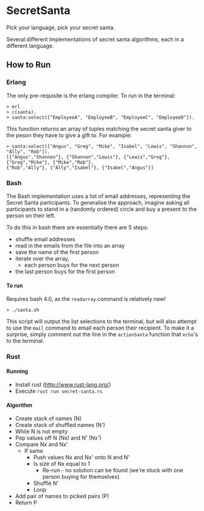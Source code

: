 SecretSanta
===========

Pick your language, pick your secret santa. 

Several different Implementations of secret santa algorithms, each in a different language.

## How to Run

### Erlang 

The only pre-requisite is the erlang compiler. To run in the terminal:

    > erl
    > c(santa).
    > santa:select(["EmployeeA", "EmployeeB", "EmployeeC", "EmployeeD"]).
  
This function returns an array of tuples matching the secret santa giver to the peson they have to give a gift to. For example:

    > santa:select(["Angus", "Greg", "Mike", "Isabel", "Lewis", "Shannon", "Ally", "Rob"]).
    [{"Angus","Shannon"}, {"Shannon","Lewis"}, {"Lewis","Greg"}, {"Greg","Mike"}, {"Mike","Rob"}, 
    {"Rob","Ally"}, {"Ally","Isabel"}, {"Isabel","Angus"}]

### Bash

The Bash implementation uses a list of email addresses, representing the Secret Santa participants. To generalise the approach, imagine asking all participants to stand in a (randomly ordered) circle and buy a present to the person on their left.

To do this in bash there are essentially there are 5 steps:

  * shuffle email addresses
  * read in the emails from the file into an array
  * save the name of the first person
  * iterate over the array, 
     * each person buys for the next person
  * the last person buys for the first person

#### To run 

Requires bash 4.0, as the `readarray` command is relatively new!

    > ./santa.sh

This script will output the list selections to the terminal, but will also attempt to use the `mail` command to email each person their recipient. To make it a surprise, simply comment out the line in the `actionSanta` function that `echo`'s to the terminal.  


### Rust

#### Running
* Install rust (http://www.rust-lang.org/)
* Execute `rust run secret-santa.rs`

#### Algorithm

* Create stack of names (N)
* Create stack of shuffled names (N')
* While N is not empty
 * Pop values off N (Nx) and N' (Nx')
 * Compare Nx and Nx'
   * If same
      * Push values Nx and Nx' onto N and N'
      * Is size of Nx equal to 1
         * Re-run - no solution can be found (we're stuck with one person buying for themselves)
      * Shuffle N'
      * Loop
  * Add pair of names to picked pairs (P)
* Return P
